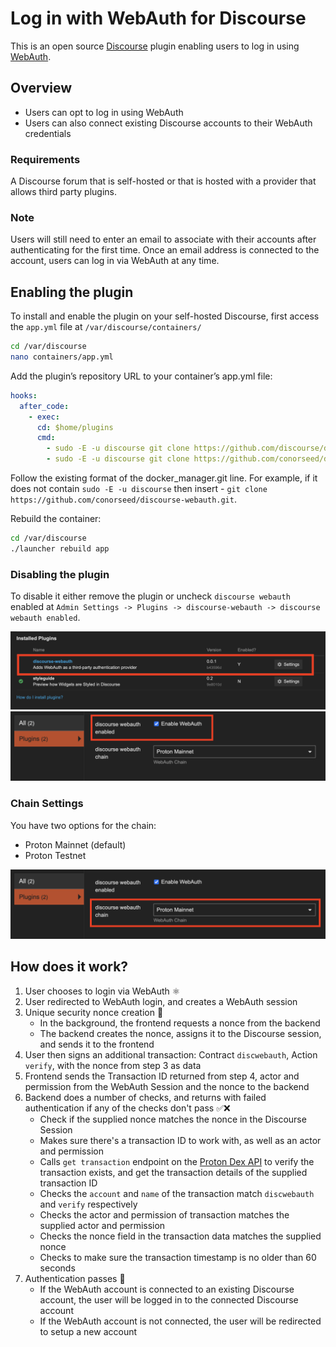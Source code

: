 # Log in with WebAuth for Discourse

This is an open source [Discourse](https://github.com/discourse/discourse/) plugin enabling users to log in using [WebAuth](https://webauth.com/).

## Overview
- Users can opt to log in using WebAuth
- Users can also connect existing Discourse accounts to their WebAuth credentials

### Requirements
A Discourse forum that is self-hosted or that is hosted with a provider that allows third party plugins.

### Note
Users will still need to enter an email to associate with their accounts after authenticating for the first time. Once an email address is connected to the account, users can log in via WebAuth at any time.

## Enabling the plugin
To install and enable the plugin on your self-hosted Discourse, first access the `app.yml` file at `/var/discourse/containers/`

```bash
cd /var/discourse
nano containers/app.yml
```

Add the plugin’s repository URL to your container’s app.yml file:
```yml
hooks:
  after_code:
    - exec:
      cd: $home/plugins
      cmd:
        - sudo -E -u discourse git clone https://github.com/discourse/docker_manager.git
        - sudo -E -u discourse git clone https://github.com/conorseed/discourse-webauth.git   # <-- added
```

Follow the existing format of the docker_manager.git line. For example, if it does not contain `sudo -E -u discourse` then insert - `git clone https://github.com/conorseed/discourse-webauth.git`.

Rebuild the container:
```bash
cd /var/discourse
./launcher rebuild app
```

### Disabling the plugin
To disable it either remove the plugin or uncheck `discourse webauth` enabled at `Admin Settings -> Plugins -> discourse-webauth -> discourse webauth enabled`.

![Discourse Plugins](/settings.png "Discourse Plugins")
![Enable plugin at settings](/enable.png "Enable plugin at settings")

### Chain Settings
You have two options for the chain: 
- Proton Mainnet (default)
- Proton Testnet

![WebAuth Chain](/chain.png "WebAuth Chain")

## How does it work?

1. User chooses to login via WebAuth ⚛️
2. User redirected to WebAuth login, and creates a WebAuth session
3. Unique security nonce creation 🔐
    - In the background, the frontend requests a nonce from the backend 
    - The backend creates the nonce, assigns it to the Discourse session, and sends it to the frontend
4. User then signs an additional transaction: Contract `discwebauth`, Action `verify`, with the nonce from step 3 as data
5. Frontend sends the Transaction ID returned from step 4, actor and permission from the WebAuth Session and the nonce to the backend 
6. Backend does a number of checks, and returns with failed authentication if any of the checks don't pass ✅❌
    - Check if the supplied nonce matches the nonce in the Discourse Session
    - Makes sure there's a transaction ID to work with, as well as an actor and permission
    - Calls `get transaction` endpoint on the [Proton Dex API](https://api-docs.protondex.com/) to verify the transaction exists, and get the transaction details of the supplied transaction ID
    - Checks the `account` and `name` of the transaction match `discwebauth` and `verify` respectively
    - Checks the actor and permission of transaction matches the supplied actor and permission
    - Checks the nonce field in the transaction data matches the supplied nonce
    - Checks to make sure the transaction timestamp is no older than 60 seconds
7. Authentication passes 🚀 
    - If the WebAuth account is connected to an existing Discourse account, the user will be logged in to the connected Discourse account
    - If the WebAuth account is not connected, the user will be redirected to setup a new account